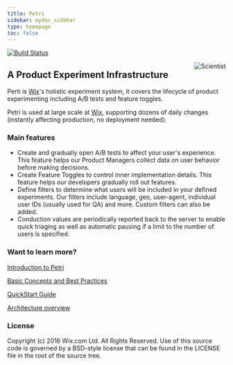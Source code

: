 ```yaml
---
title: Petri
sidebar: mydoc_sidebar
type: homepage
toc: false
---
```


[![Build Status](https://travis-ci.org/wix/petri.svg?branch=master)](https://travis-ci.org/wix/petri)

<img src="https://raw.githubusercontent.com/wix/petri/gh-pages/images/scientist_small.png" alt="Scientist" align="right">

##  A Product Experiment Infrastructure

Perti is [Wix](http://www.wix.com)'s holistic experiment system, it covers the lifecycle of product experimenting including A/B tests and feature toggles.

Petri is used at large scale at [Wix](http://www.wix.com), supporting dozens of daily changes (instantly affecting production, no deployment needed).  

### Main features
* Create and gradually open A/B tests to affect your user's experience. This feature helps our Product Managers collect data on user behavior before making decisions. 
* Create Feature Toggles to control inner implementation details. This feature helps our developers gradually roll out features.  
* Define filters to determine what users will be included in your defined experiments. Our filters include language, geo, user-agent, individual user IDs (usually used for QA) and more. Custom filters can also be added.
* Conduction values are periodically reported back to the server to enable quick triaging as well as automatic pausing if a limit to the number of users is specified.


### Want to learn more? 

[Introduction to Petri]({{site.data.urls.mydoc_introduction.url}})

[Basic Concepts and Best Practices]({{site.data.urls.mydoc_basic_concepts_best_practices.url}})

[QuickStart Guide]({{site.data.urls.mydoc_quickstart.url}})

[Architecture overview]({{site.data.urls.mydoc_architecture_overview.url}})






### License

Copyright (c) 2016 Wix.com Ltd. All Rights Reserved. Use of this source code is governed by a BSD-style license that can be found in the LICENSE file in the root of the source tree.